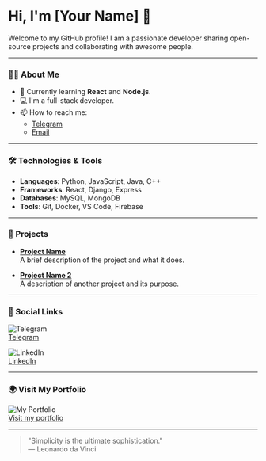 # Hi, I'm [Your Name] 👋

Welcome to my GitHub profile! I am a passionate developer sharing open-source projects and collaborating with awesome people.

---

### 🧑‍💻 About Me

- 🌱 Currently learning **React** and **Node.js**.
- 💻 I'm a full-stack developer.
- 📫 How to reach me:  
  - [Telegram](https://t.me/yourusername)
  - [Email](mailto:your-email@example.com)

---

### 🛠 Technologies & Tools

- **Languages**: Python, JavaScript, Java, C++
- **Frameworks**: React, Django, Express
- **Databases**: MySQL, MongoDB
- **Tools**: Git, Docker, VS Code, Firebase

---

### 🚀 Projects

- **[Project Name](https://github.com/username/project-name)**  
  A brief description of the project and what it does.

- **[Project Name 2](https://github.com/username/project-name-2)**  
  A description of another project and its purpose.

---

### 📱 Social Links

![Telegram](https://img.shields.io/badge/Telegram-%40yourusername-0088cc?style=flat-square&logo=telegram&logoColor=white)  
[Telegram](https://t.me/yourusername)

![LinkedIn](https://img.shields.io/badge/LinkedIn-your%20name-blue?style=flat-square&logo=linkedin&logoColor=white)  
[LinkedIn](https://www.linkedin.com/in/your-name)

---

### 🌍 Visit My Portfolio

![My Portfolio](https://via.placeholder.com/1200x400/000000/FFFFFF?text=My+Portfolio)  
[Visit my portfolio](https://your-portfolio-link.com)

---

> "Simplicity is the ultimate sophistication."  
> — Leonardo da Vinci